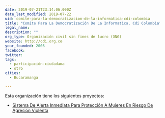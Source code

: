 ```yaml
---
date: 2019-07-21T23:14:06.000Z
date_last_modified: 2019-07-22
uid: comite-para-la-democratizacion-de-la-informatica-cdi-colombia
title: "Comite Para La Democratización De La Informatica. Cdi Colombia"
legal_name: 
description: ""
org_type: Organización civil sin fines de lucro (ONG)
website: http://cdi.org.co
year_founded: 2005
facebook: 
twitter: 
tags:
  - participación-ciudadana
  - otro
cities: 
  - Bucaramanga

---
```


Esta organización tiene los siguientes proyectos:

- [Sistema De Alerta Inmediata Para Protección A Mujeres En Riesgo De Agresión Violenta](/i/sistema-de-alerta-inmediata-para-proteccion-a-mujeres-en-riesgo-de-agresion-violenta.html)
